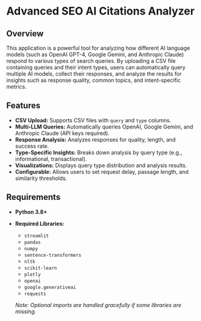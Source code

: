 # Advanced SEO AI Citations Analyzer

## Overview

This application is a powerful tool for analyzing how different AI language models (such as OpenAI GPT-4, Google Gemini, and Anthropic Claude) respond to various types of search queries. By uploading a CSV file containing queries and their intent types, users can automatically query multiple AI models, collect their responses, and analyze the results for insights such as response quality, common topics, and intent-specific metrics.

## Features

- **CSV Upload:** Supports CSV files with `query` and `type` columns.
- **Multi-LLM Queries:** Automatically queries OpenAI, Google Gemini, and Anthropic Claude (API keys required).
- **Response Analysis:** Analyzes responses for quality, length, and success rate.
- **Type-Specific Insights:** Breaks down analysis by query type (e.g., informational, transactional).
- **Visualizations:** Displays query type distribution and analysis results.
- **Configurable:** Allows users to set request delay, passage length, and similarity thresholds.

## Requirements

- **Python 3.8+**
- **Required Libraries:**  
  - `streamlit`
  - `pandas`
  - `numpy`
  - `sentence-transformers`
  - `nltk`
  - `scikit-learn`
  - `plotly`
  - `openai`
  - `google.generativeai`
  - `requests`

  *Note: Optional imports are handled gracefully if some libraries are missing.*
